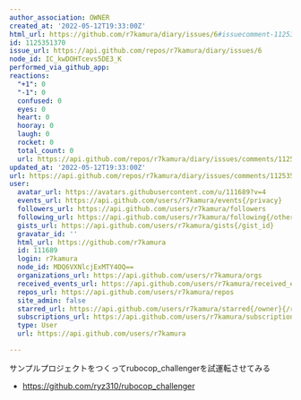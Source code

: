 ```yaml
---
author_association: OWNER
created_at: '2022-05-12T19:33:00Z'
html_url: https://github.com/r7kamura/diary/issues/6#issuecomment-1125351370
id: 1125351370
issue_url: https://api.github.com/repos/r7kamura/diary/issues/6
node_id: IC_kwDOHTcevs5DE3_K
performed_via_github_app: 
reactions:
  "+1": 0
  "-1": 0
  confused: 0
  eyes: 0
  heart: 0
  hooray: 0
  laugh: 0
  rocket: 0
  total_count: 0
  url: https://api.github.com/repos/r7kamura/diary/issues/comments/1125351370/reactions
updated_at: '2022-05-12T19:33:00Z'
url: https://api.github.com/repos/r7kamura/diary/issues/comments/1125351370
user:
  avatar_url: https://avatars.githubusercontent.com/u/111689?v=4
  events_url: https://api.github.com/users/r7kamura/events{/privacy}
  followers_url: https://api.github.com/users/r7kamura/followers
  following_url: https://api.github.com/users/r7kamura/following{/other_user}
  gists_url: https://api.github.com/users/r7kamura/gists{/gist_id}
  gravatar_id: ''
  html_url: https://github.com/r7kamura
  id: 111689
  login: r7kamura
  node_id: MDQ6VXNlcjExMTY4OQ==
  organizations_url: https://api.github.com/users/r7kamura/orgs
  received_events_url: https://api.github.com/users/r7kamura/received_events
  repos_url: https://api.github.com/users/r7kamura/repos
  site_admin: false
  starred_url: https://api.github.com/users/r7kamura/starred{/owner}{/repo}
  subscriptions_url: https://api.github.com/users/r7kamura/subscriptions
  type: User
  url: https://api.github.com/users/r7kamura

---
```

サンプルプロジェクトをつくってrubocop_challengerを試運転させてみる

- https://github.com/ryz310/rubocop_challenger